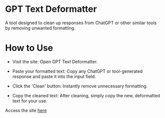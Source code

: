 # GPT Text Deformatter
A tool designed to clean up responses from ChatGPT or other similar tools by removing unwanted formatting.


# How to Use
- Visit the site: Open GPT Text Deformatter.

- Paste your formatted text: Copy any ChatGPT or tool-generated response and paste it into the input field.

- Click the 'Clean' button: Instantly remove unnecessary formatting.

- Copy the cleaned text: After cleaning, simply copy the new, deformatted text for your use.

Access the site [here](https://dcoder206.github.io/gpt-text-deformatter/)
